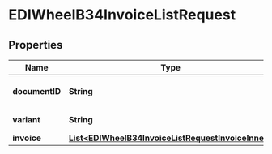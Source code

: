 

# EDIWheelB34InvoiceListRequest


## Properties

| Name | Type | Description | Notes |
|------------ | ------------- | ------------- | -------------|
|**documentID** | **String** | Fixed documentID &#x3D; B3 |  |
|**variant** | **String** | Fixed variant &#x3D; 4 |  [optional] |
|**invoice** | [**List&lt;EDIWheelB34InvoiceListRequestInvoiceInner&gt;**](EDIWheelB34InvoiceListRequestInvoiceInner.md) |  |  |



